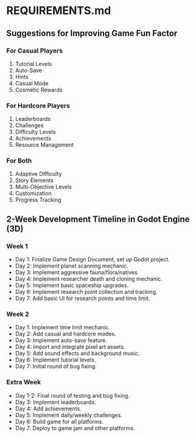 
# REQUIREMENTS.md

## Suggestions for Improving Game Fun Factor

### For Casual Players
1. Tutorial Levels
2. Auto-Save
3. Hints
4. Casual Mode
5. Cosmetic Rewards
  
### For Hardcore Players
1. Leaderboards
2. Challenges
3. Difficulty Levels
4. Achievements
5. Resource Management

### For Both
1. Adaptive Difficulty
2. Story Elements
3. Multi-Objective Levels
4. Customization
5. Progress Tracking

## 2-Week Development Timeline in Godot Engine (3D)

### Week 1
- Day 1: Finalize Game Design Document, set up Godot project.
- Day 2: Implement planet scanning mechanic.
- Day 3: Implement aggressive fauna/flora/natives.
- Day 4: Implement researcher death and cloning mechanic.
- Day 5: Implement basic spaceship upgrades.
- Day 6: Implement research point collection and tracking.
- Day 7: Add basic UI for research points and time limit.

### Week 2
- Day 1: Implement time limit mechanic.
- Day 2: Add casual and hardcore modes.
- Day 3: Implement auto-save feature.
- Day 4: Import and integrate pixel art assets.
- Day 5: Add sound effects and background music.
- Day 6: Implement tutorial levels.
- Day 7: Initial round of bug fixing.

### Extra Week
- Day 1-2: Final round of testing and bug fixing.
- Day 3: Implement leaderboards.
- Day 4: Add achievements.
- Day 5: Implement daily/weekly challenges.
- Day 6: Build game for all platforms.
- Day 7: Deploy to game jam and other platforms.
